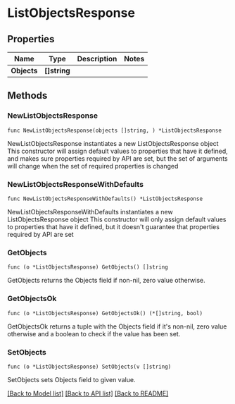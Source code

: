 # ListObjectsResponse

## Properties

Name | Type | Description | Notes
------------ | ------------- | ------------- | -------------
**Objects** | **[]string** |  | 

## Methods

### NewListObjectsResponse

`func NewListObjectsResponse(objects []string, ) *ListObjectsResponse`

NewListObjectsResponse instantiates a new ListObjectsResponse object
This constructor will assign default values to properties that have it defined,
and makes sure properties required by API are set, but the set of arguments
will change when the set of required properties is changed

### NewListObjectsResponseWithDefaults

`func NewListObjectsResponseWithDefaults() *ListObjectsResponse`

NewListObjectsResponseWithDefaults instantiates a new ListObjectsResponse object
This constructor will only assign default values to properties that have it defined,
but it doesn't guarantee that properties required by API are set

### GetObjects

`func (o *ListObjectsResponse) GetObjects() []string`

GetObjects returns the Objects field if non-nil, zero value otherwise.

### GetObjectsOk

`func (o *ListObjectsResponse) GetObjectsOk() (*[]string, bool)`

GetObjectsOk returns a tuple with the Objects field if it's non-nil, zero value otherwise
and a boolean to check if the value has been set.

### SetObjects

`func (o *ListObjectsResponse) SetObjects(v []string)`

SetObjects sets Objects field to given value.



[[Back to Model list]](../README.md#documentation-for-models) [[Back to API list]](../README.md#documentation-for-api-endpoints) [[Back to README]](../README.md)


